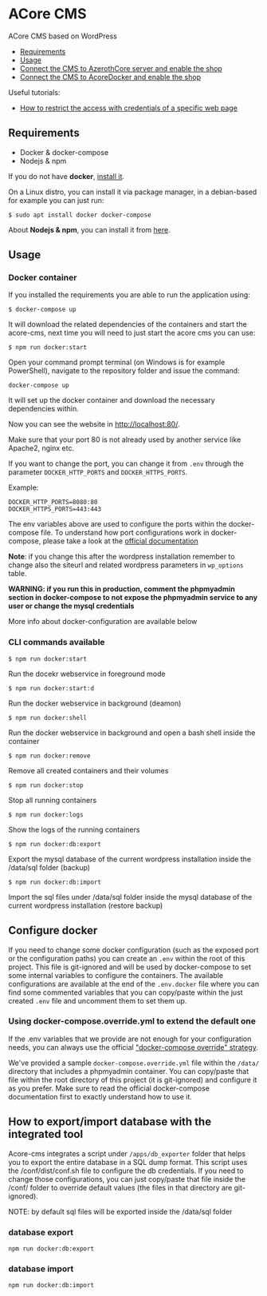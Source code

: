 # ACore CMS

ACore CMS based on WordPress


- [Requirements](https://github.com/azerothcore/acore-cms#requirements)
- [Usage](https://github.com/azerothcore/acore-cms#usage)
- [Connect the CMS to AzerothCore server and enable the shop](https://github.com/azerothcore/acore-cms/blob/master/docs/configure-cms.md)
- [Connect the CMS to AcoreDocker and enable the shop](https://github.com/azerothcore/acore-cms/blob/master/docs/configure-acore-docker.md)

Useful tutorials:
- [How to restrict the access with credentials of a specific web page](https://ubiq.co/tech-blog/how-to-password-protect-directory-in-nginx/)

## Requirements

- Docker & docker-compose
- Nodejs & npm

If you do not have **docker**, [install it](https://docs.docker.com/compose/install/).

On a Linux distro, you can install it via package manager, in a debian-based for example you can just run:
```
$ sudo apt install docker docker-compose
```

About **Nodejs & npm**, you can install it from [here](https://nodejs.org/en/).

## Usage
### Docker container


If you installed the requirements you are able to run the application using:
```
$ docker-compose up
```

It will download the related dependencies of the containers and start the acore-cms, next time you will need to just start the acore cms you can use:
```
$ npm run docker:start
```

Open your command prompt terminal (on Windows is for example PowerShell), navigate to the repository folder and issue the command:

```
docker-compose up
```

It will set up the docker container and download the necessary dependencies within.

Now you can see the website in [http://localhost:80/](http://localhost:80/).

Make sure that your port 80 is not already used by another service like Apache2, nginx etc.

If you want to change the port, you can change it from `.env` through the parameter `DOCKER_HTTP_PORTS` and `DOCKER_HTTPS_PORTS`.

Example:
```
DOCKER_HTTP_PORTS=8080:80
DOCKER_HTTPS_PORTS=443:443
```

The env variables above are used to configure the ports within the docker-compose file. To understand how port configurations work in docker-compose, please take a look at the [official documentation](https://github.com/compose-spec/compose-spec/blob/master/spec.md#ports)

**Note**: if you change this after the wordpress installation remember to change also the siteurl and related wordpress parameters in `wp_options` table.

**WARNING: if you run this in production, comment the phpmyadmin section in docker-compose to not expose the phpmyadmin service to any user or change the mysql credentials**

More info about docker-configuration are available below

### CLI commands available

```
$ npm run docker:start
```

Run the docekr webservice in foreground mode


```
$ npm run docker:start:d
```

Run the docker webservice in background (deamon)

```
$ npm run docker:shell
```

Run the docker webservice in background and open a bash shell inside the container

```
$ npm run docker:remove
```

Remove all created containers and their volumes

```
$ npm run docker:stop
```

Stop all running containers

```
$ npm run docker:logs
```

Show the logs of the running containers

```
$ npm run docker:db:export
```

Export the mysql database of the current wordpress installation inside the /data/sql folder (backup)

```
$ npm run docker:db:import
```

Import the sql files under /data/sql folder inside the mysql database of the current wordpress installation (restore backup)

## Configure docker

If you need to change some docker configuration (such as the exposed port or the configuration paths) you can create an `.env`
within the root of this project. This file is git-ignored and will be used by docker-compose to set some internal variables to
configure the containers.
The available configurations are available at the end of the `.env.docker` file where you can find some commented variables that you can copy/paste 
within the just created `.env` file and uncomment them to set them up.


### Using docker-compose.override.yml to extend the default one

If the .env variables that we provide are not enough for your configuration needs, you can always use the official ["docker-compose override" strategy](https://docs.docker.com/compose/extends/).

We've provided a sample `docker-compose.override.yml` file within the `/data/` directory that includes a phpmyadmin container. You can copy/paste that file
within the root directory of this project (it is git-ignored) and configure it as you prefer. Make sure to read the official docker-compose documentation first
to exactly understand how to use it.


## How to export/import database with the integrated tool

Acore-cms integrates a script under `/apps/db_exporter` folder that helps you to export the entire database in a SQL dump format.
This script uses the /conf/dist/conf.sh file to configure the db credentials. If you need to change those configurations, you can just
copy/paste that file inside the /conf/ folder to override default values (the files in that directory are git-ignored).

NOTE: by default sql files will be exported inside the /data/sql folder

### database export

`npm run docker:db:export`

### database import

`npm run docker:db:import`
